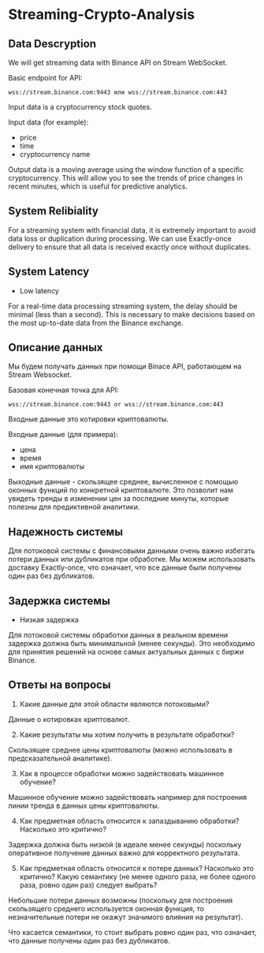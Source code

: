 # Streaming-Crypto-Analysis

## Data Descryption
We will get streaming data with Binance API on Stream WebSocket.

Basic endpoint for API:

```wss://stream.binance.com:9443 или wss://stream.binance.com:443```

Input data is a cryptocurrency stock quotes.

Input data (for example): 
* price
* time
* cryptocurrency name

Output data is a moving average using the window function of a specific cryptocurrency. This will allow you to see the trends of price changes in recent minutes, which is useful for predictive analytics.

## System Relibiality
For a streaming system with financial data, it is extremely important to avoid data loss or duplication during processing. We can use Exactly-once delivery to ensure that all data is received exactly once without duplicates.

## System Latency

* Low latency

For a real-time data processing streaming system, the delay should be minimal (less than a second). This is necessary to make decisions based on the most up-to-date data from the Binance exchange.

## Описание данных
Мы будем получать данных при помощи Binace API, работающем на Stream Websocket.

Базовая конечная точка для API:

```wss://stream.binance.com:9443 or wss://stream.binance.com:443```

Входные данные это котировки криптовалюты.

Входные данные (для примера):
* цена
* время
* имя криптовалюты

Выходные данные - скользящее среднее, вычисленное с помощью оконных функций по конкретной криптовалюте. Это позволит нам увидеть тренды в изменении цен за последние минуты, которые полезны для предиктивной аналитики.
## Надежность системы
Для потоковой системы с финансовыми данными очень важно избегать потери данных или дубликатов при обработке. Мы можем использовать доставку Exactly-once, что означает, что все данные были получены один раз без дубликатов.
## Задержка системы
* Низкая задержка

Для потоковой системы обработки данных в реальном времени задержка должна быть минимальной (менее секунды). Это необходимо для принятия решений на основе самых актуальных данных с биржи Binance.
## Ответы на вопросы
1.	Какие данные для этой области являются потоковыми?

Данные о котировках криптовалют.

2.	Какие результаты мы хотим получить в результате обработки?

Скользящее среднее цены криптовалюты (можно использовать в предсказательной аналитике).

3.	Как в процессе обработки можно задействовать машинное обучение?

Машинное обучение можно задействовать например для построения линии тренда в данных цены криптовалюты.

4.	Как предметная область относится к запаздыванию обработки? Насколько это критично?

Задержка должна быть низкой (в идеале менее секунды) поскольку оперативное получение данных важно для корректного результата.

5.	Как предметная область относится к потере данных? Насколько это критично? Какую семантику (не менее одного раза, не более одного раза, ровно один раз) следует выбрать?

Небольшие потери данных возможны (поскольку для построения скользящего среднего используется оконная функция, то незначительные потери не окажут значимого влияния на результат).

Что касается семантики, то стоит выбрать ровно один раз, что означает, что данные получены один раз без дубликатов.

